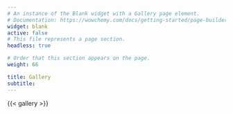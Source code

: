 ```yaml
---
# An instance of the Blank widget with a Gallery page element.
# Documentation: https://wowchemy.com/docs/getting-started/page-builder/
widget: blank
active: false
# This file represents a page section.
headless: true

# Order that this section appears on the page.
weight: 66

title: Gallery
subtitle:
---
```


{{< gallery >}}
